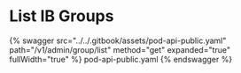 # List IB Groups

{% swagger src="../../.gitbook/assets/pod-api-public.yaml" path="/v1/admin/group/list" method="get" expanded="true" fullWidth="true" %} pod-api-public.yaml {% endswagger %}
